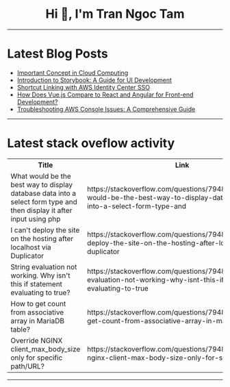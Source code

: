 <h1 align="center">Hi 👋, I'm Tran Ngoc Tam</h1>

---

# Latest Blog Posts 
<!-- BLOG-POST-LIST:START -->
- [Important Concept in Cloud Computing](https://dev.to/timilehin_olatunde_i/important-concept-in-cloud-computing-4bfl)
- [Introduction to Storybook: A Guide for UI Development](https://dev.to/tene/introduction-to-storybook-a-guide-for-ui-development-2ddj)
- [Shortcut Linking with AWS Identity Center SSO](https://dev.to/thesnups/shortcut-linking-with-aws-identity-center-sso-26j8)
- [How Does Vue.js Compare to React and Angular for Front-end Development?](https://dev.to/jordankeurope/how-does-vuejs-compare-to-react-and-angular-for-front-end-development-47m9)
- [Troubleshooting AWS Console Issues: A Comprehensive Guide](https://dev.to/billgist/troubleshooting-aws-console-issues-a-comprehensive-guide-3nbi)
<!-- BLOG-POST-LIST:END -->

---

# Latest stack oveflow activity
<table>
  <tr><th>Title</th><th>Link</th></tr>
  <!-- STACKOVERFLOW:START --><tr><td>What would be the best way to display database data into a select form type and then display it after input using php</td><td>https://stackoverflow.com/questions/79487868/what-would-be-the-best-way-to-display-database-data-into-a-select-form-type-and</td></tr><tr><td>I can&#39;t deploy the site on the hosting after localhost via Duplicator</td><td>https://stackoverflow.com/questions/79487836/i-cant-deploy-the-site-on-the-hosting-after-localhost-via-duplicator</td></tr><tr><td>String evaluation not working. Why isn&#39;t this if statement evaluating to true?</td><td>https://stackoverflow.com/questions/79487818/string-evaluation-not-working-why-isnt-this-if-statement-evaluating-to-true</td></tr><tr><td>How to get count from associative array in MariaDB table?</td><td>https://stackoverflow.com/questions/79487729/how-to-get-count-from-associative-array-in-mariadb-table</td></tr><tr><td>Override NGINX client_max_body_size only for specific path/URL?</td><td>https://stackoverflow.com/questions/79487667/override-nginx-client-max-body-size-only-for-specific-path-url</td></tr><!-- STACKOVERFLOW:END -->
</table>

---


